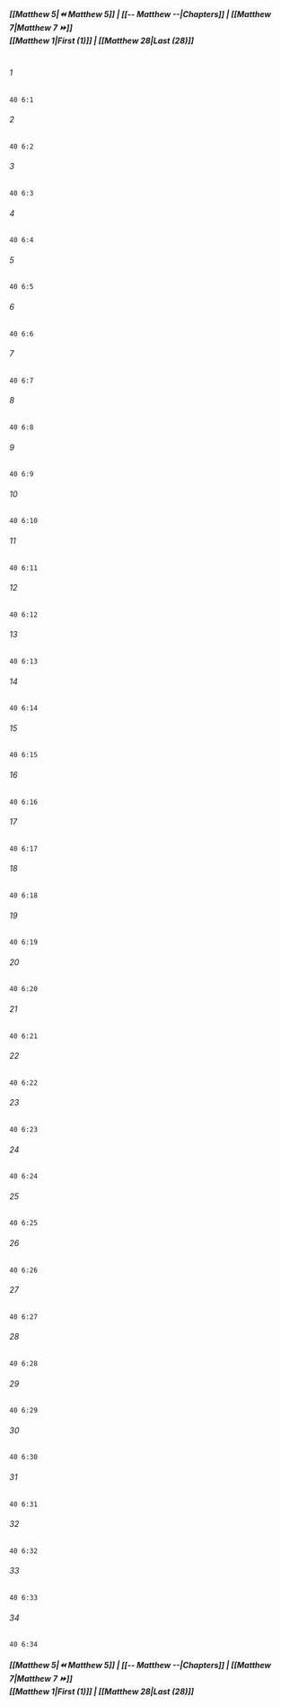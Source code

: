 
##### **[[Matthew 5|⏪ Matthew 5]] | [[-- Matthew --|Chapters]] | [[Matthew 7|Matthew 7 ⏩]]**<br>**[[Matthew 1|First (1)]] | [[Matthew 28|Last (28)]]**<br><br>

###### 1
``` verse
40 6:1
```
###### 2
``` verse
40 6:2
```
###### 3
``` verse
40 6:3
```
###### 4
``` verse
40 6:4
```
###### 5
``` verse
40 6:5
```
###### 6
``` verse
40 6:6
```
###### 7
``` verse
40 6:7
```
###### 8
``` verse
40 6:8
```
###### 9
``` verse
40 6:9
```
###### 10
``` verse
40 6:10
```
###### 11
``` verse
40 6:11
```
###### 12
``` verse
40 6:12
```
###### 13
``` verse
40 6:13
```
###### 14
``` verse
40 6:14
```
###### 15
``` verse
40 6:15
```
###### 16
``` verse
40 6:16
```
###### 17
``` verse
40 6:17
```
###### 18
``` verse
40 6:18
```
###### 19
``` verse
40 6:19
```
###### 20
``` verse
40 6:20
```
###### 21
``` verse
40 6:21
```
###### 22
``` verse
40 6:22
```
###### 23
``` verse
40 6:23
```
###### 24
``` verse
40 6:24
```
###### 25
``` verse
40 6:25
```
###### 26
``` verse
40 6:26
```
###### 27
``` verse
40 6:27
```
###### 28
``` verse
40 6:28
```
###### 29
``` verse
40 6:29
```
###### 30
``` verse
40 6:30
```
###### 31
``` verse
40 6:31
```
###### 32
``` verse
40 6:32
```
###### 33
``` verse
40 6:33
```
###### 34
``` verse
40 6:34
```

##### **[[Matthew 5|⏪ Matthew 5]] | [[-- Matthew --|Chapters]] | [[Matthew 7|Matthew 7 ⏩]]**<br>**[[Matthew 1|First (1)]] | [[Matthew 28|Last (28)]]**
